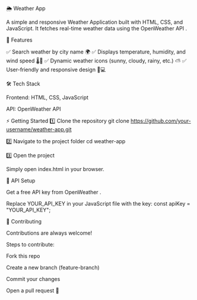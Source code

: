 🌦️ Weather App

A simple and responsive Weather Application built with HTML, CSS, and JavaScript. It fetches real-time weather data using the OpenWeather API
.

🚀 Features

✅ Search weather by city name 🌍
✅ Displays temperature, humidity, and wind speed 🌡️💨
✅ Dynamic weather icons (sunny, cloudy, rainy, etc.) ⛅
✅ User-friendly and responsive design 📱💻

🛠️ Tech Stack

Frontend: HTML, CSS, JavaScript

API: OpenWeather API

⚡ Getting Started
1️⃣ Clone the repository
git clone https://github.com/your-username/weather-app.git

2️⃣ Navigate to the project folder
cd weather-app

3️⃣ Open the project

Simply open index.html in your browser.

🔑 API Setup

Get a free API key from OpenWeather
.

Replace YOUR_API_KEY in your JavaScript file with the key:
const apiKey = "YOUR_API_KEY";

🤝 Contributing

Contributions are always welcome!

Steps to contribute:

Fork this repo

Create a new branch (feature-branch)

Commit your changes

Open a pull request 🎉
